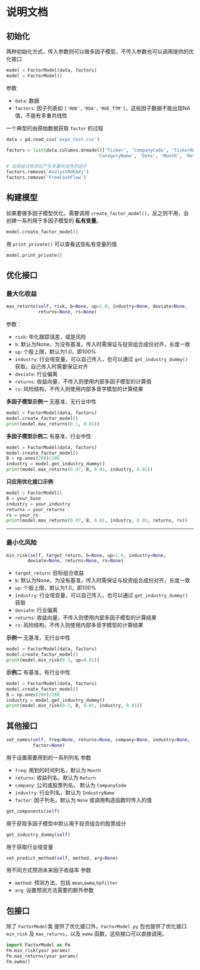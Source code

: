 # 说明文档

## 初始化
两种初始化方式，传入参数则可以做多因子模型，不传入参数也可以调用提供的优化接口
```py
model = FactorModel(data, factors)
model = FactorModel()
```
参数
+ `data`: 数据
+ `factors`: 因子列表如 `['ROE','ROA','ROE_TTM']`，这些因子数据不能出现NA值，不能有多重共线性

一个典型的由原始数据获取 `factor` 的过程
```py
data = pd.read_csv('expo_test.csv')

factors = list(data.columns.drmodel(['Ticker', 'CompanyCode', 'TickerName', 'SecuCode', 'IndustryName',
                                  'CategoryName', 'Date', 'Month', 'Return', 'PCF']))

# 去除经过检测后产生多重共线性的因子
factors.remove('AnalystROEAdj')
factors.remove('FreeCashFlow')
```

## 构建模型
如果要做多因子模型优化，需要调用 `create_factor_model()`，反之则不用，会创建一系列用于多因子模型的 **私有变量**。
```py
model.create_factor_model()
```
用 `print_private()` 可以查看这些私有变量的值
```py
model.print_private()
```


## 优化接口
### 最大化收益
```py
max_returns(self, risk, b=None, up=1.0, industry=None, deviate=None,
            returns=None, rs=None)
```
参数：
+ `risk`: 年化跟踪误差，或是风险
+ `b`: 默认为None，为没有基准，传入时需保证与投资组合成份对齐，长度一致
+ `up`: 个股上限，默认为1.0，即100%
+ `industry`: 行业哑变量，可以自己传入，也可以通过 `get_industry_dummy()` 获取，自己传入时需要保证对齐
+ `deviate`: 行业偏离
+ `returns`: 收益向量，不传入则使用内部多因子模型的计算值
+ `rs`: 风险结构，不传入则使用内部多音字模型的计算结果

**多因子模型示例一**
无基准，无行业中性
```py
model = FactorModel(data, factors)
model.create_factor_model()
print(model.max_returns(0.1, 0.01))
```

**多因子模型示例二**
有基准，行业中性
```py
model = FactorModel(data, factors)
model.create_factor_model()
B = np.ones(288)/288
industry = model.get_industry_dummy()
print(model.max_returns(0.07, B, 0.01, industry, 0.01))
```
**只应用优化接口示例**
```py
model = FactorModel()
B = your_base
industry = your_industry
returns = your_returns
rs = your_rs
print(model.max_returns(0.07, B, 0.01, industry, 0.01, returns, rs))
```

---
### 最小化风险
```py
min_risk(self, target_return, b=None, up=1.0, industry=None,
        deviate=None, returns=None, rs=None)
```
+ `target_return`: 目标组合收益
+ `b`: 默认为None，为没有基准，传入时需保证与投资组合成份对齐，长度一致
+ `up`: 个股上限，默认为1.0，即100%
+ `industry`: 行业哑变量，可以自己传入，也可以通过 `get_industry_dummy()` 获取
+ `deviate`: 行业偏离
+ `returns`: 收益向量，不传入则使用内部多因子模型的计算结果
+ `rs`: 风险结构，不传入则使用内部多音字模型的计算结果

**示例一**
无基准，无行业中性
```py
model = FactorModel(data, factors)
model.create_factor_model()
print(model.min_risk(0.1, up=0.01))
```

**示例二**
有基准，有行业中性
```py
model = FactorModel(data, factors)
model.create_factor_model()
B = np.ones(288)/288
industry = model.get_industry_dummy()
print(model.min_risk(0.1, B, 0.01, industry, 0.01))
```
## 其他接口
```py
set_names(self, freq=None, returns=None, company=None, industry=None,
          factor=None)
```
用于设置需要用到的一系列列名
参数
+ `freq`: 用到的时间列名，默认为 `Month`
+ `returns`: 收益列名，默认为 `Return`
+ `company`: 公司或股票列名， 默认为 `CompanyCode`
+ `industry`: 行业列名，默认为 `IndustryName`
+ `factor`: 因子列名，默认为 `None` 或调用构造函数时传入的值

```py
get_components(self)
```
用于获取多因子模型中默认用于投资组合的股票成分

```py
get_industry_dummy(self)
```
用于获取行业哑变量

```py
set_predict_method(self, method, arg=None)
```
用不同方式预测未来因子收益率
参数
+ `method`: 预测方法，包括 `mean`,`ewma`,`hpfilter`
+ `arg`: 设置预测方法需要的额外参数

## 包接口
除了 `FactorModel`类 提供了优化接口外，`FactorModel.py` 包也提供了优化接口 `min_risk` 及 `max_returns`，以及 `ewma` 函数，这些接口可以直接调用。
```py
import FactorModel as Fm
Fm.min_risk(your params)
Fm.max_returns(your params)
Fm.ewma()
```
